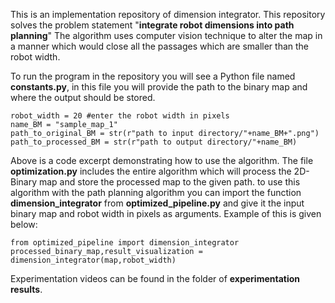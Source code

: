 This is an implementation repository of dimension integrator. This repository solves the problem statement "**integrate robot dimensions into path planning**" The algorithm uses computer vision technique to alter the map in a manner which would close all the passages which are smaller than the robot width.

To run the program in the repository you will see a Python file named **constants.py**, in this file you will provide the path to the binary map and where the output should be stored.
    
    robot_width = 20 #enter the robot width in pixels
    name_BM = "sample_map_1"
    path_to_original_BM = str(r"path to input directory/"+name_BM+".png")
    path_to_processed_BM = str(r"path to output directory/"+name_BM)

Above is a code excerpt demonstrating how to use the algorithm. The file **optimization.py** includes the entire algorithm which will process the 2D-Binary map and store the processed map to the given path. to use this algorithm with the 
path planning algorithm you can import the function **dimension_integrator** from **optimized_pipeline.py** and give it the input binary map and robot width in pixels as arguments. Example of this is given below:

    from optimized_pipeline import dimension_integrator
    processed_binary_map,result_visualization = dimension_integrator(map,robot_width)

Experimentation videos can be found in the folder of **experimentation results**.
